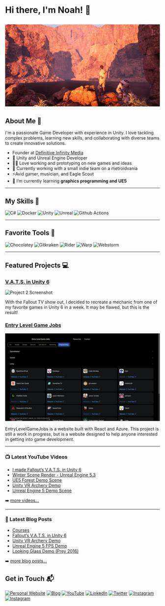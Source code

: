 <!--
Original source code from:
https://github.com/codeSTACKr/codeSTACKr
-->

# Hi there, I'm Noah! 👋

![Banner Image](/img/banner.jpeg)
---
## About Me 🚀

I'm a passionate Game Developer with experience in Unity. I love tackling complex problems, learning new skills, and collaborating with diverse teams to create innovative solutions.

- Founder at [Definitive Infinity Media](https://www.definitiveinfinity.com/)
- 🔭 Unity and Unreal Engine Developer
-  👨‍💻 Love working and prototyping on new games and ideas
-  🤝 Currently working with a small indie team on a metroidvania
- ⚡Avid gamer, musician, and Eagle Scout
- 🌱 I’m currently learning **graphics programming and UE5**
---
## My Skills 🧠

![C#](https://img.shields.io/badge/C%23-239120?style=for-the-badge&logo=csharp&logoColor=white)
![Docker](https://img.shields.io/badge/Docker-2CA5E0?style=for-the-badge&logo=docker&logoColor=white)
![Unity](https://img.shields.io/badge/Unity-100000?style=for-the-badge&logo=unity&logoColor=white)
![Unreal](https://img.shields.io/badge/-Unreal%20Engine-313131?style=for-the-badge&logo=unreal-engine&logoColor=white)
![Github Actions](https://img.shields.io/badge/Github%20Actions-282a2e?style=for-the-badge&logo=githubactions&logoColor=367cfe)

<!-- *Replace the above skill badges with your own skills and expertise. To create more badges, use [checkout this repo](https://github.com/alexandresanlim/Badges4-README.md-Profile).* -->
<!-- https://github.com/alexandresanlim/Badges4-README.md-Profile -->
---

## Favorite Tools 🔧

![Chocolatey](https://img.shields.io/badge/Chocolatey-80B5E3?style=for-the-badge&logo=chocolatey&logoColor=fff)
![Gitkraken](https://img.shields.io/badge/GitKraken-179287?style=for-the-badge&logo=GitKraken&logoColor=white)
![Rider](https://img.shields.io/badge/Rider-000000?style=for-the-badge&logo=Rider&logoColor=white)
![Warp](https://img.shields.io/badge/warp-01A4FF?style=for-the-badge&logo=warp&logoColor=white)
![Webstorm](https://img.shields.io/badge/WebStorm-000000?style=for-the-badge&logo=WebStorm&logoColor=white)

<!-- *Replace the above skill badges with your own skills and expertise. To create more badges, use [checkout this repo](https://github.com/alexandresanlim/Badges4-README.md-Profile).* -->
<!-- https://github.com/alexandresanlim/Badges4-README.md-Profile -->
---

## Featured Projects 💻

### [V.A.T.S. in Unity 6]([https://www.entrylevelgamejobs.com/](https://youtu.be/56GUHTq-dRA?si=i63BLJH3uy4Wt1My))
![Project 2 Screenshot](img/vats.png)

With the Fallout TV show out, I decided to recreate a mechanic from one of my favorite games in Unity 6 in a week. It may be flawed, but this is the result!

### [Entry Level Game Jobs](https://www.entrylevelgamejobs.com/)

![Project 2 Screenshot](img/entrylevelgamejobs.png)

EntryLevelGameJobs is a website built with React and Azure. This project is still a work in progress, but is a website designed to help anyone interested in getting into game development.

---

### 📺 Latest YouTube Videos

<!-- YOUTUBE:START -->
- [I made Fallout’s V.A.T.S. in Unity 6](https://www.youtube.com/watch?v=56GUHTq-dRA)
- [Winter Scene Render - Unreal Engine 5.3](https://www.youtube.com/watch?v=Z8BLYDafEnU)
- [UE5 Forest Demo Scene](https://www.youtube.com/watch?v=FQXXd8dcI4o)
- [Unity VR Archery Demo](https://www.youtube.com/watch?v=CwUKBFd66q4)
- [Unreal Engine 5 Demo Scene](https://www.youtube.com/watch?v=claxD5vELY8)
<!-- YOUTUBE:END -->

➡️ [more videos...](https://www.youtube.com/channel/UClOfKFvs_gMErGtjuN6GfDQ/videos)

---

### 📕 Latest Blog Posts

<!-- BLOG-POST-LIST:START -->
- [Courses](https://noahgday.blogspot.com/2024/05/timeline.html)
- [Fallout’s V.A.T.S. in Unity 6](https://noahgday.blogspot.com/2024/05/fallouts-vats-in-unity-6.html)
- [Unity VR Archery Demo](https://noahgday.blogspot.com/2022/12/unity-vr-archery-demo.html)
- [Unreal Engine 5 FPS Demo](https://noahgday.blogspot.com/2022/04/unreal-engine-5-fps-demo.html)
- [Looking Glass Demo &lpar;Prey 2016&rpar;](https://noahgday.blogspot.com/2021/09/looking-glass-demo-prey-2016.html)
<!-- BLOG-POST-LIST:END -->

➡️ [more blog posts...](https://www.noahgday.com/current-wprl)

## Get in Touch 📬
[![Personal Website](https://img.shields.io/badge/Portfolio-255E63?style=for-the-badge&logo=About.me&logoColor=white)](https://www.noahgday.com)
[![Blog](https://img.shields.io/badge/Blogger-FF5722?style=for-the-badge&logo=blogger&logoColor=white)](https://noahgday.blogspot.com/)
[![YouTube](https://img.shields.io/badge/YouTube-FF0000?style=for-the-badge&logo=youtube&logoColor=white)](https://www.youtube.com/channel/UClOfKFvs_gMErGtjuN6GfDQ)
[![LinkedIn](https://img.shields.io/badge/LinkedIn-0077B5?style=for-the-badge&logo=linkedin&logoColor=white)](https://www.linkedin.com/in/noah-day-65737313b)
[![Twitter](https://img.shields.io/badge/Twitter-1DA1F2?style=for-the-badge&logo=twitter&logoColor=white)](https://www.linkedin.com/in/noah-day-65737313b)
[![Instagram](https://img.shields.io/badge/Instagram-E4405F?style=for-the-badge&logo=instagram&logoColor=white)](https://instagram.com/ndaygamedev)
[![Instagram](https://img.shields.io/badge/Itch.io-FA5C5C?style=for-the-badge&logo=itchdotio&logoColor=white)](https://instagram.com/ndaygamedev)



